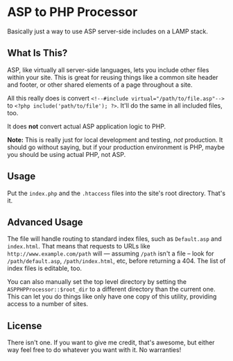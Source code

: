 ASP to PHP Processor
====================

Basically just a way to use ASP server-side includes on a LAMP stack.

## What Is This? ##

ASP, like virtually all server-side languages, lets you include other files within your site. This is great for reusing things like a common site header and footer, or other shared elements of a page throughout a site.

All this really does is convert `<!--#include virtual="/path/to/file.asp"-->` to `<?php include('path/to/file'); ?>`. It'll do the same in all included files, too.

It does **not** convert actual ASP application logic to PHP.

**Note:** This is really just for local development and testing, _not_ production. It should go without saying, but if your production environment is PHP, maybe you should be using actual PHP, not ASP.

## Usage ##

Put the `index.php` and the `.htaccess` files into the site's root directory. That's it.

## Advanced Usage ##

The file will handle routing to standard index files, such as `Default.asp` and `index.html`. That means that requests to URLs like `http://www.example.com/path` will — assuming `/path` isn't a file – look for `/path/default.asp`, `/path/index.html`, etc, before returning a 404. The list of index files is editable, too.

You can also manually set the top level directory by setting the `ASPPHPProcessor::$root_dir` to a different directory than the current one. This can let you do things like only have one copy of this utility, providing access to a number of sites.

## License ##

There isn't one. If you want to give me credit, that's awesome, but either way feel free to do whatever you want with it. No warranties!
